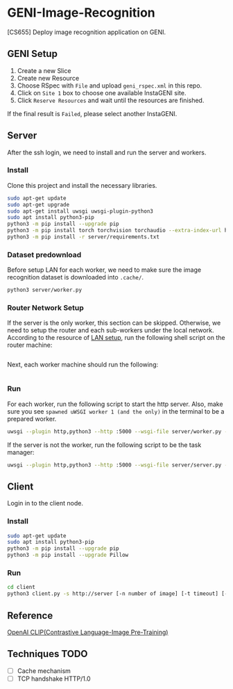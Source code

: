 # GENI-Image-Recognition

[CS655] Deploy image recognition application on GENI.

## GENI Setup

1. Create a new Slice
1. Create new Resource
1. Choose RSpec with `File` and upload `geni_rspec.xml` in this repo.
1. Click on `Site 1` box to choose one available InstaGENI site.
1. Click `Reserve Resources` and wait until the resources are finished.

If the final result is `Failed`, please select another InstaGENI.

## Server

After the ssh login, we need to install and run the server and workers.

### Install

Clone this project and install the necessary libraries.

```sh
sudo apt-get update
sudo apt-get upgrade
sudo apt-get install uwsgi uwsgi-plugin-python3
sudo apt install python3-pip
python3 -m pip install --upgrade pip
python3 -m pip install torch torchvision torchaudio --extra-index-url https://download.pytorch.org/whl/cpu
python3 -m pip install -r server/requirements.txt
```

### Dataset predownload

Before setup LAN for each worker, we need to make sure the image recognition dataset is downloaded into `.cache/`.

```sh
python3 server/worker.py
```


### Router Network Setup

If the server is the only worker, this section can be skipped. Otherwise, we need to setup the router and each sub-workers under the local network. According to the resource of [LAN setup](https://witestlab.poly.edu/blog/designing-subnets/), run the following shell script on the router machine:

```sh

```

Next, each worker machine should run the following:

```sh

```

### Run

For each worker, run the following script to start the http server. Also, make sure you see `spawned uWSGI worker 1 (and the only)` in the terminal to be a prepared worker.

```sh
uwsgi --plugin http,python3 --http :5000 --wsgi-file server/worker.py --callable app
```

If the server is not the worker, run the following script to be the task manager:

```sh
uwsgi --plugin http,python3 --http :5000 --wsgi-file server/server.py --callable app -p 4
```

## Client
Login in to the client node.

### Install
``` bash
sudo apt-get update
sudo apt install python3-pip
python3 -m pip install --upgrade pip 
python3 -m pip install --upgrade Pillow
```

### Run
``` bash
cd client
python3 client.py -s http://server [-n number of image] [-t timeout] [-f width/height of the image]
```

## Reference

[OpenAI CLIP(Contrastive Language-Image Pre-Training)](https://github.com/openai/CLIP)

## Techniques TODO

- [ ] Cache mechanism
- [ ] TCP handshake HTTP/1.0
